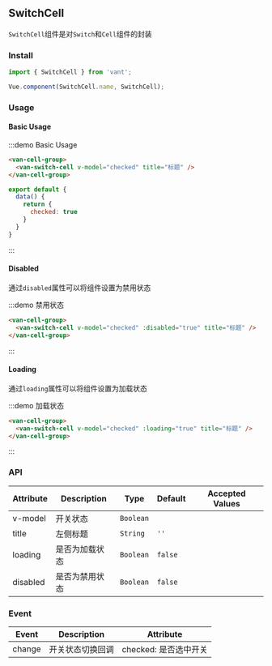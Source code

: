 ## SwitchCell

`SwitchCell`组件是对`Switch`和`Cell`组件的封装

<script>
export default {
  data() {
    return {
      checked: true
    }
  }
}
</script>

### Install
``` javascript
import { SwitchCell } from 'vant';

Vue.component(SwitchCell.name, SwitchCell);
```

### Usage

#### Basic Usage

:::demo Basic Usage
```html
<van-cell-group>
  <van-switch-cell v-model="checked" title="标题" />
</van-cell-group>
```

```javascript
export default {
  data() {
    return {
      checked: true
    }
  }
}
```
:::

#### Disabled
通过`disabled`属性可以将组件设置为禁用状态

:::demo 禁用状态
```html
<van-cell-group>
  <van-switch-cell v-model="checked" :disabled="true" title="标题" />
</van-cell-group>
```
:::

#### Loading
通过`loading`属性可以将组件设置为加载状态

:::demo 加载状态
```html
<van-cell-group>
  <van-switch-cell v-model="checked" :loading="true" title="标题" />
</van-cell-group>
```
:::

### API

| Attribute | Description | Type | Default | Accepted Values |
|-----------|-----------|-----------|-------------|-------------|
| v-model | 开关状态 | `Boolean` | | |
| title | 左侧标题 |  `String` | `''` | |
| loading | 是否为加载状态 |  `Boolean` | `false` | |
| disabled | 是否为禁用状态 |  `Boolean` | `false` | |

### Event

| Event | Description | Attribute |
|-----------|-----------|-----------|
| change | 开关状态切换回调 | checked: 是否选中开关 |